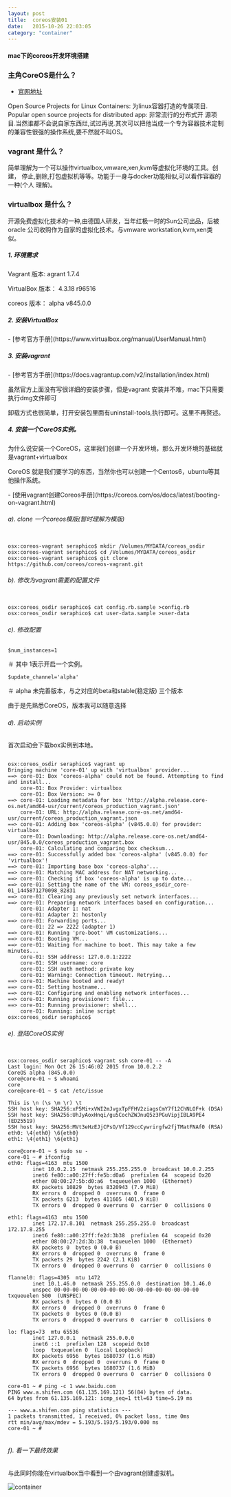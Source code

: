 ```yaml
---
layout: post
title:  coreos安装01
date:   2015-10-26 22:03:05
category: "container"
---
```


<h4>mac下的coreos开发环境搭建</h4>

### 主角CoreOS是什么？

- [官网地址](https://coreos.com/)


Open Source Projects for Linux Containers: 为linux容器打造的专属项目.
Popular open source projects for distributed app: 非常流行的分布式开
源项目.当然谁都不会说自家东西烂,试过再说.其次可以把他当成一个专为容器技术定制
的兼容性很强的操作系统,要不然就不叫OS。


### vagrant 是什么？

简单理解为一个可以操作virtualbox,vmware,xen,kvm等虚拟化环境的工具。创建，
停止,删除,打包虚拟机等等。功能于一身与docker功能相似,可以看作容器的一种(个人
理解)。

### virtualbox 是什么？

开源免费虚拟化技术的一种,由德国人研发，当年红极一时的Sun公司出品，后被oracle
公司收购作为自家的虚拟化技术。与vmware workstation,kvm,xen类似。

<h5>1. 环境需求</h5>

<p> Vagrant 版本: agrant 1.7.4</p>
<p> VirtualBox 版本： 4.3.18 r96516 </p>
<p> coreos 版本： alpha v845.0.0</p>

<h5>2. 安装VirtualBox </h5>
- [参考官方手册](https://www.virtualbox.org/manual/UserManual.html)

<h5>3. 安装vagrant </h5>
- [参考官方手册](https://docs.vagrantup.com/v2/installation/index.html)

<p>虽然官方上面没有写很详细的安装步骤，但是vagrant 安装并不难，mac下只需要执行dmg文件即可</p>
<p>卸载方式也很简单，打开安装包里面有uninstall-tools,执行即可。这里不再赘述。</p>


<h5>4. 安装一个CoreOS实例。</h5>

<p>为什么说安装一个CoreOS，这里我们创建一个开发环境，那么开发环境的基础就是vagrant+virtualbox</p>
<p>CoreOS 就是我们要学习的东西，当然你也可以创建一个Centos6，ubuntu等其他操作系统。</p>
- [使用vagrant创建Coreos手册](https://coreos.com/os/docs/latest/booting-on-vagrant.html)

<h6>a). clone 一个coreos模版(暂时理解为模版)</h6>
<pre><code>
osx:coreos-vagrant seraphico$ mkdir /Volumes/MYDATA/coreos_osdir
osx:coreos-vagrant seraphico$ cd /Volumes/MYDATA/coreos_osdir
osx:coreos-vagrant seraphico$ git clone https://github.com/coreos/coreos-vagrant.git
</code></pre>

<h6>b). 修改为vagrant需要的配置文件</h6>
<pre><code>
osx:coreos_osdir seraphico$ cat config.rb.sample >config.rb
osx:coreos_osdir seraphico$ cat user-data.sample >user-data
</code></pre>
<h6>c). 修改配置</h6>

<pre><code>$num_instances=1</code></pre>  ＃ 其中 1表示开启一个实例。
<pre><code>$update_channel='alpha'</code></pre>  ＃ alpha 未完善版本，与之对应的beta和stable(稳定版) 三个版本
<p>由于是先熟悉CoreOS，版本我可以随意选择</p>

<h6>d). 启动实例</h6>
<p> 首次启动会下载box实例到本地。</p>
<pre><code>
osx:coreos_osdir seraphico$ vagrant up
Bringing machine 'core-01' up with 'virtualbox' provider...
==> core-01: Box 'coreos-alpha' could not be found. Attempting to find and install...
    core-01: Box Provider: virtualbox
    core-01: Box Version: >= 0
==> core-01: Loading metadata for box 'http://alpha.release.core-os.net/amd64-usr/current/coreos_production_vagrant.json'
    core-01: URL: http://alpha.release.core-os.net/amd64-usr/current/coreos_production_vagrant.json
==> core-01: Adding box 'coreos-alpha' (v845.0.0) for provider: virtualbox
    core-01: Downloading: http://alpha.release.core-os.net/amd64-usr/845.0.0/coreos_production_vagrant.box
    core-01: Calculating and comparing box checksum...
==> core-01: Successfully added box 'coreos-alpha' (v845.0.0) for 'virtualbox'!
==> core-01: Importing base box 'coreos-alpha'...
==> core-01: Matching MAC address for NAT networking...
==> core-01: Checking if box 'coreos-alpha' is up to date...
==> core-01: Setting the name of the VM: coreos_osdir_core-01_1445871270098_82831
==> core-01: Clearing any previously set network interfaces...
==> core-01: Preparing network interfaces based on configuration...
    core-01: Adapter 1: nat
    core-01: Adapter 2: hostonly
==> core-01: Forwarding ports...
    core-01: 22 => 2222 (adapter 1)
==> core-01: Running 'pre-boot' VM customizations...
==> core-01: Booting VM...
==> core-01: Waiting for machine to boot. This may take a few minutes...
    core-01: SSH address: 127.0.0.1:2222
    core-01: SSH username: core
    core-01: SSH auth method: private key
    core-01: Warning: Connection timeout. Retrying...
==> core-01: Machine booted and ready!
==> core-01: Setting hostname...
==> core-01: Configuring and enabling network interfaces...
==> core-01: Running provisioner: file...
==> core-01: Running provisioner: shell...
    core-01: Running: inline script
osx:coreos_osdir seraphico$
</code></pre>

<h6>e). 登陆CoreOS实例</h6>

<pre><code>
osx:coreos_osdir seraphico$ vagrant ssh core-01 -- -A
Last login: Mon Oct 26 15:46:02 2015 from 10.0.2.2
CoreOS alpha (845.0.0)
core@core-01 ~ $ whoami
core
core@core-01 ~ $ cat /etc/issue

This is \n (\s \m \r) \t
SSH host key: SHA256:xP5Mi+xVWI2mJvgxTpFFHV2ziagsCmY7f12ChNLOF+k (DSA)
SSH host key: SHA256:UhJyAoxHnqi/gu5CochZWJnuQ5z3PGuVipjIBLA9PE4 (ED25519)
SSH host key: SHA256:MVt3eHzEJjCPsO/Vf129ccCywrirgfw2fjTMatFNAf0 (RSA)
eth0: \4{eth0} \6{eth0}
eth1: \4{eth1} \6{eth1}

core@core-01 ~ $ sudo su -
core-01 ~ # ifconfig
eth0: flags=4163<UP,BROADCAST,RUNNING,MULTICAST>  mtu 1500
        inet 10.0.2.15  netmask 255.255.255.0  broadcast 10.0.2.255
        inet6 fe80::a00:27ff:fe5b:d0a6  prefixlen 64  scopeid 0x20<link>
        ether 08:00:27:5b:d0:a6  txqueuelen 1000  (Ethernet)
        RX packets 10829  bytes 8320943 (7.9 MiB)
        RX errors 0  dropped 0  overruns 0  frame 0
        TX packets 6213  bytes 411605 (401.9 KiB)
        TX errors 0  dropped 0 overruns 0  carrier 0  collisions 0

eth1: flags=4163<UP,BROADCAST,RUNNING,MULTICAST>  mtu 1500
        inet 172.17.8.101  netmask 255.255.255.0  broadcast 172.17.8.255
        inet6 fe80::a00:27ff:fe2d:3b38  prefixlen 64  scopeid 0x20<link>
        ether 08:00:27:2d:3b:38  txqueuelen 1000  (Ethernet)
        RX packets 0  bytes 0 (0.0 B)
        RX errors 0  dropped 0  overruns 0  frame 0
        TX packets 29  bytes 2242 (2.1 KiB)
        TX errors 0  dropped 0 overruns 0  carrier 0  collisions 0

flannel0: flags=4305<UP,POINTOPOINT,RUNNING,NOARP,MULTICAST>  mtu 1472
        inet 10.1.46.0  netmask 255.255.0.0  destination 10.1.46.0
        unspec 00-00-00-00-00-00-00-00-00-00-00-00-00-00-00-00  txqueuelen 500  (UNSPEC)
        RX packets 0  bytes 0 (0.0 B)
        RX errors 0  dropped 0  overruns 0  frame 0
        TX packets 0  bytes 0 (0.0 B)
        TX errors 0  dropped 0 overruns 0  carrier 0  collisions 0

lo: flags=73<UP,LOOPBACK,RUNNING>  mtu 65536
        inet 127.0.0.1  netmask 255.0.0.0
        inet6 ::1  prefixlen 128  scopeid 0x10<host>
        loop  txqueuelen 0  (Local Loopback)
        RX packets 6956  bytes 1680737 (1.6 MiB)
        RX errors 0  dropped 0  overruns 0  frame 0
        TX packets 6956  bytes 1680737 (1.6 MiB)
        TX errors 0  dropped 0 overruns 0  carrier 0  collisions 0

core-01 ~ # ping -c 1 www.baidu.com
PING www.a.shifen.com (61.135.169.121) 56(84) bytes of data.
64 bytes from 61.135.169.121: icmp_seq=1 ttl=63 time=5.19 ms

--- www.a.shifen.com ping statistics ---
1 packets transmitted, 1 received, 0% packet loss, time 0ms
rtt min/avg/max/mdev = 5.193/5.193/5.193/0.000 ms
core-01 ~ #

</code></pre>


<h6>f). 看一下最终效果</h6>

<p>与此同时你能在virtualbox当中看到一个由vagrant创建虚拟机。</p>

![container](images/02.png)
